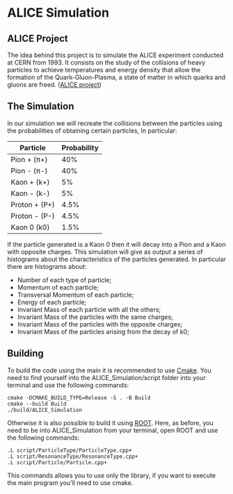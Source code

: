 <h1>ALICE Simulation</h1>
<h2>ALICE Project</h2>
<p>The idea behind this project is to simulate the ALICE experiment conducted at CERN from 1993.
It consists on the study of the collisions of heavy particles to achieve temperatures and energy density that allow the formation of the Quark-Gluon-Plasma, a state of matter in which quarks and gluons are freed. (<a href="https://home.cern/science/experiments/alice">ALICE project</a>)</p>

<h2>The Simulation</h2>
<p>In our simulation we will recreate the collisions between the particles using the probabilities of obtaining certain particles, In particular: </p>

| Particle | Probability |
| -------- | ----------- |
| Pion + (π+)| 40% |
| Pion - (π-) | 40% |
| Kaon + (k+) | 5% |
| Kaon - (k-) | 5% |
| Proton + (P+)| 4.5% |
| Proton - (P-) | 4.5% |
| Kaon 0 (k0) | 1.5% |

If the particle generated is a Kaon 0 then it will decay into a Pion and a Kaon with opposite charges. This simulation will give as output a series of histograms about the characteristics of the particles generated. In particular there are histograms about:
 - Number of each type of particle;
 - Momentum of each particle;
 - Transversal Momentum of each particle;
 - Energy of each particle;
 - Invariant Mass of each particle with all the others;
 - Invariant Mass of the particles with the same charges;
 - Invariant Mass of the particles with the opposite charges;
 - Invariant Mass of the particles arising from the decay of k0;

<h2> Building </h2>
<p>To build the code using the main it is recommended to use <a href="https://cmake.org">Cmake</a>. You need to find yourself into the ALICE_Simulation/script folder into your terminal and use the following commands: </p>

~~~
cmake -DCMAKE_BUILD_TYPE=Release -S . -B Build
cmake --build Build
./build/ALICE_Simulation
~~~

<p>Otherwise it is also possible to build it using <a href="https://root.cern">ROOT</a>. Here, as before, you need to be into ALICE_Simulation from your terminal, open ROOT and use the following commands: </p>

~~~
.L script/ParticleType/ParticleType.cpp+
.L script/ResonanceType/ResonanceType.cpp+
.L script/Particle/Particle.cpp+
~~~

This commands allows you to use only the library, if you want to execute the main program you'll need to use cmake.
